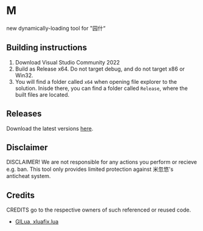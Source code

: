 # M
new dynamically-loading tool for "园什“ 

## Building instructions
1. Download Visual Studio Community 2022
2. Build as Release x64. Do not target debug, and do not target x86 or Win32.
3. You will find a folder called `x64` when opening file explorer to the solution. Inisde there, you can find a folder called `Release`, where the built files are located.

## Releases
Download the latest versions [here](https://github.com/kindawindytoday/Minty-Releases/releases).

## Disclaimer
DISCLAIMER! We are not responsible for any actions you perform or recieve e.g. ban. This tool only provides limited protection against 米忽悠's anticheat system.

## Credits
CREDITS go to the respective owners of such referenced or reused code. 
- [GILua, xluafix.lua](https://github.com/azzu0/GILua)


